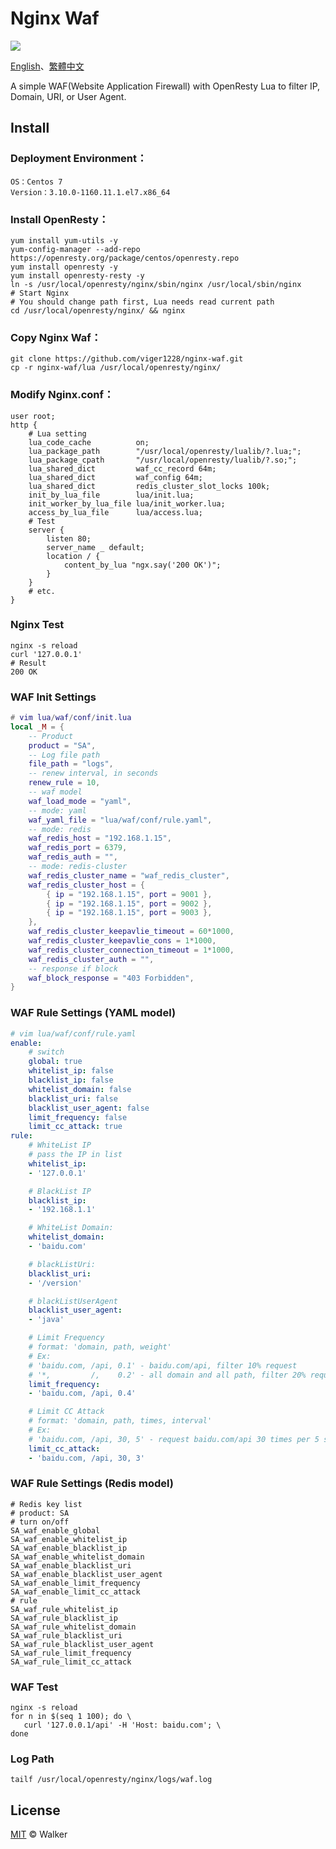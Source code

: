 # Nginx Waf

[![](https://img.shields.io/badge/powered%20by-walker-brightgreen.svg?style=flat-square)](https://github.com/viger1228) 

[English](https://github.com/viger1228/nginx-waf/blob/master/README.md)、[繁體中文](https://github.com/viger1228/nginx-waf/blob/master/README.zh-tw.md)

A simple WAF(Website Application Firewall) with OpenResty Lua to filter IP, Domain, URI, or User Agent.

## Install

### Deployment Environment：

```shell
OS：Centos 7
Version：3.10.0-1160.11.1.el7.x86_64
```

### Install OpenResty：

```shell
yum install yum-utils -y
yum-config-manager --add-repo https://openresty.org/package/centos/openresty.repo
yum install openresty -y
yum install openresty-resty -y 
ln -s /usr/local/openresty/nginx/sbin/nginx /usr/local/sbin/nginx
# Start Nginx
# You should change path first, Lua needs read current path
cd /usr/local/openresty/nginx/ && nginx 
```

### Copy Nginx Waf：

```shell
git clone https://github.com/viger1228/nginx-waf.git
cp -r nginx-waf/lua /usr/local/openresty/nginx/
```

### Modify Nginx.conf：

```nginx
user root;
http {
    # Lua setting
    lua_code_cache          on;
    lua_package_path        "/usr/local/openresty/lualib/?.lua;";
    lua_package_cpath       "/usr/local/openresty/lualib/?.so;";
    lua_shared_dict         waf_cc_record 64m;
    lua_shared_dict         waf_config 64m;
    lua_shared_dict         redis_cluster_slot_locks 100k;
    init_by_lua_file        lua/init.lua;
    init_worker_by_lua_file lua/init_worker.lua;
    access_by_lua_file      lua/access.lua;
    # Test
    server {
        listen 80;
        server_name _ default;
        location / {
            content_by_lua "ngx.say('200 OK')";
        }
    } 
    # etc.
}
```

### Nginx Test

```shell
nginx -s reload
curl '127.0.0.1'
# Result
200 OK
```

### WAF Init Settings

```lua
# vim lua/waf/conf/init.lua
local _M = {
    -- Product
    product = "SA",
    -- Log file path
    file_path = "logs",
    -- renew interval, in seconds
    renew_rule = 10,
    -- waf model
    waf_load_mode = "yaml",
    -- mode: yaml
    waf_yaml_file = "lua/waf/conf/rule.yaml",
    -- mode: redis
    waf_redis_host = "192.168.1.15",
    waf_redis_port = 6379,
    waf_redis_auth = "",
    -- mode: redis-cluster
    waf_redis_cluster_name = "waf_redis_cluster",
    waf_redis_cluster_host = {
        { ip = "192.168.1.15", port = 9001 },
        { ip = "192.168.1.15", port = 9002 },
        { ip = "192.168.1.15", port = 9003 },
    },
    waf_redis_cluster_keepavlie_timeout = 60*1000,
    waf_redis_cluster_keepavlie_cons = 1*1000,
    waf_redis_cluster_connection_timeout = 1*1000,
    waf_redis_cluster_auth = "",
    -- response if block
    waf_block_response = "403 Forbidden",
}
```

### WAF Rule Settings (YAML model)

```yaml
# vim lua/waf/conf/rule.yaml
enable:
    # switch
    global: true
    whitelist_ip: false
    blacklist_ip: false
    whitelist_domain: false
    blacklist_uri: false
    blacklist_user_agent: false
    limit_frequency: false
    limit_cc_attack: true
rule:
    # WhiteList IP
    # pass the IP in list
    whitelist_ip:
    - '127.0.0.1'

    # BlackList IP
    blacklist_ip: 
    - '192.168.1.1'

    # WhiteList Domain:
    whitelist_domain:
    - 'baidu.com'

    # blackListUri: 
    blacklist_uri:
    - '/version'

    # blackListUserAgent
    blacklist_user_agent:
    - 'java'

    # Limit Frequency
    # format: 'domain, path, weight'
    # Ex:
    # 'baidu.com, /api, 0.1' - baidu.com/api, filter 10% request
    # '*,         /,    0.2' - all domain and all path, filter 20% request
    limit_frequency: 
    - 'baidu.com, /api, 0.4'

    # Limit CC Attack 
    # format: 'domain, path, times, interval'
    # Ex:
    # 'baidu.com, /api, 30, 5' - request baidu.com/api 30 times per 5 second
    limit_cc_attack:
    - 'baidu.com, /api, 30, 3'
```

### WAF Rule Settings (Redis model)

```shell
# Redis key list
# product: SA
# turn on/off
SA_waf_enable_global
SA_waf_enable_whitelist_ip
SA_waf_enable_blacklist_ip
SA_waf_enable_whitelist_domain
SA_waf_enable_blacklist_uri
SA_waf_enable_blacklist_user_agent
SA_waf_enable_limit_frequency
SA_waf_enable_limit_cc_attack
# rule
SA_waf_rule_whitelist_ip
SA_waf_rule_blacklist_ip
SA_waf_rule_whitelist_domain
SA_waf_rule_blacklist_uri
SA_waf_rule_blacklist_user_agent
SA_waf_rule_limit_frequency
SA_waf_rule_limit_cc_attack
```

### WAF Test

```
nginx -s reload
for n in $(seq 1 100); do \
   curl '127.0.0.1/api' -H 'Host: baidu.com'; \
done
```

### Log Path

```shell
tailf /usr/local/openresty/nginx/logs/waf.log
```

## License

 [MIT](https://github.com/viger1228/nginx-waf/blob/master/LICENSE) © Walker
